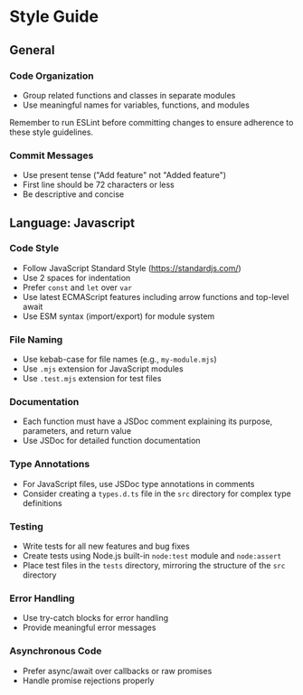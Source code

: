 # Style Guide

## General

### Code Organization

- Group related functions and classes in separate modules
- Use meaningful names for variables, functions, and modules

Remember to run ESLint before committing changes to ensure adherence to these style guidelines.

### Commit Messages

- Use present tense ("Add feature" not "Added feature")
- First line should be 72 characters or less
- Be descriptive and concise

## Language: Javascript

### Code Style

- Follow JavaScript Standard Style (https://standardjs.com/)
- Use 2 spaces for indentation
- Prefer `const` and `let` over `var`
- Use latest ECMAScript features including arrow functions and top-level await
- Use ESM syntax (import/export) for module system

### File Naming

- Use kebab-case for file names (e.g., `my-module.mjs`)
- Use `.mjs` extension for JavaScript modules
- Use `.test.mjs` extension for test files

### Documentation

- Each function must have a JSDoc comment explaining its purpose, parameters, and return value
- Use JSDoc for detailed function documentation

### Type Annotations

- For JavaScript files, use JSDoc type annotations in comments
- Consider creating a `types.d.ts` file in the `src` directory for complex type definitions

### Testing

- Write tests for all new features and bug fixes
- Create tests using Node.js built-in `node:test` module and `node:assert`
- Place test files in the `tests` directory, mirroring the structure of the `src` directory

### Error Handling

- Use try-catch blocks for error handling
- Provide meaningful error messages

### Asynchronous Code

- Prefer async/await over callbacks or raw promises
- Handle promise rejections properly
